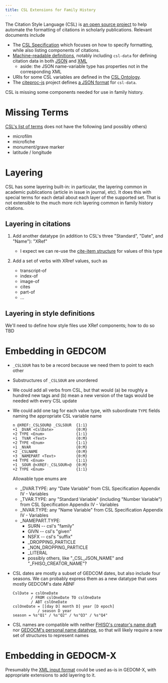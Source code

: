 ```yaml
---
title: CSL Extensions for Family History
...
```


The Citation Style Language (CSL) is [an open source project](https://citationstyles.org/) to help automate the formatting of citations in scholarly publications.
Relevant documents include

- The [CSL Specification](https://docs.citationstyles.org/en/stable/specification.html) which focuses on how to specify formatting, while also listing components of citations.
- [Machine-readable definitions](https://github.com/citation-style-language/schema/tree/v1.0.1), notably including `csl-data` for defining citation data in both [JSON](https://raw.githubusercontent.com/citation-style-language/schema/v1.0.1/csl-data.json) and [XML](https://raw.githubusercontent.com/citation-style-language/schema/v1.0.1/csl-data.rnc)
    - aside: the JSON name-variable type has properties not in the corresponding XML
- URIs for some CSL variables are defined in the [CSL Ontology](https://citationstyles.org/ontology/).
- The [citeproc-js](https://github.com/Juris-M/citeproc-js) project defines [a JSON format](https://citeproc-js.readthedocs.io/en/latest/csl-json/markup.html) for `csl-data`.

CSL is missing some components needed for use in family history.

# Missing Terms

[CSL's list of terms](https://docs.citationstyles.org/en/stable/specification.html#appendix-ii-terms) does not have the following (and possibly others)

- microfilm
- microfiche
- monument/grave marker
- latitude / longitude

# Layering

CSL has some layering built-in: in particular, the layering common in academic publications (article in issue in journal, etc). It does this with special terms for each detail about each layer of the supported set. That is not extensible to the much more rich layering common in family history citations.

## Layering in citations

1. Add another datatype (in addition to CSL's three "Standard", "Date", and "Name"): "XRef"
    
    - I expect we can re-use the [cite-item structure](https://citeproc-js.readthedocs.io/en/latest/csl-json/markup.html#cite-items) for values of this type

2. Add a set of verbs with XRref values, such as
    - transcript-of
    - index-of
    - image-of
    - cites
    - part-of
    - ...

## Layering in style definitions

We'll need to define how style files use XRef components; how to do so TBD


# Embedding in GEDCOM

- `_CSLSOUR` has to be a record because we need them to point to each other
- Substructures of `_CSLSOUR` are unordered
- We could add all verbs from CSL, but that would (a) be roughly a hundred new tags and (b) mean a new version of the tags would be needed with every CSL update
- We could add one tag for each value type, with subordinate `TYPE` fields naming the appropriate CSL variable name

    ````gedstruct
    n @XREF:_CSLSOUR@ _CSLSOUR  {1:1}
    +1 _DVAR <CslDate>          {0:M}
    +2 TYPE <Enum>              {1:1}
    +1 _TVAR <Text>             {0:M}
    +2 TYPE <Enum>              {1:1}
    +1 _NVAR                    {0:M}
    +2 _CSLNAME                 {0:M}
    +3 _NAMEPART <Text>         {0:M}
    +4 TYPE <Enum>              {1:1}
    +1 _SOUR @<XREF:_CSLSOUR>@  {0:M}
    +2 TYPE <Enum>              {1:1}
    ````
    
    Allowable type enums are
    
    - _DVAR.TYPE: any "Date Variable" from CSL Specification Appendix IV - Variables
    - _TVAR.TYPE: any "Standard Variable" (including "Number Variable") from CSL Specification Appendix IV - Variables
    - _NVAR.TYPE: any "Name Variable" from CSL Specification Appendix IV - Variables
    - _NAMEPART.TYPE:
        - SURN -- csl's "family"
        - GIVN -- csl's "given"
        - NSFX -- csl's "suffix"
        - _DROPPING_PARTICLE
        - _NON_DROPPING_PARTICLE
        - _LITERAL
        - possibly others, like "_CSL_JSON_NAME" and "_FHISO_CREATOR_NAME"?

- CSL dates are mostly a subset of GEDCOM dates, but also include four seasons. We can probably express them as a new datatype that uses mostly GEDCOM's date ABNF

    ````abnf
    CslDate = cslOneDate
            / FROM cslOneDate TO cslOneDate
            / ABT cslOneDate
    cslOneDate = [[day D] month D] year [D epoch]
               / season D year
    season = %s"Q1" / %s"Q2" / %s"Q3" / %s"Q4"
    ````

- CSL names are compatible with neither [FHISO's creator's name draft](https://fhiso.org/TR/creators-name) nor [GEDOCM's personal name datatype](https://gedcom.io/specifications/FamilySearchGEDCOMv7.html#personal-name), so that will likely require a new set of structures to represent names

# Embedding in GEDOCM-X

Presumably the [XML input format](https://raw.githubusercontent.com/citation-style-language/schema/v1.0.1/csl-data.rnc) could be used as-is in GEDOM-X, with appropriate extensions to add layering to it.
